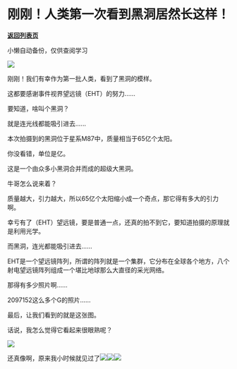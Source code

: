 # 刚刚！人类第一次看到黑洞居然长这样！

[**返回列表页**](/gzh/记忆承载3)

小懒自动备份，仅供查阅学习

![](https://mmbiz.qpic.cn/mmbiz_png/aYCQDPqZ8kyDBGKmTrIicRvtp6Jvh6AFcuz0ic9r97eGkfM2eQU7NvmAXc5NHEeZOAicib9xVF0tFON6XJ34HyY1zw/640?wx_fmt=png)

刚刚！我们有幸作为第一批人类，看到了黑洞的模样。

  

这都要感谢事件视界望远镜（EHT）的努力......

  

要知道，啥叫个黑洞？

  

就是连光线都能吸引进去......

  

本次拍摄到的黑洞位于星系M87中，质量相当于65亿个太阳。

  

你没看错，单位是亿。

  

这是一个由众多小黑洞合并而成的超级大黑洞。

  

牛哥怎么说来着？

  

质量越大，引力越大，所以65亿个太阳缩小成一个奇点，那它得有多大的引力啊。

  

幸亏有了（EHT）望远镜，要是普通一点，还真的拍不到它，要知道拍摄的原理就是利用光学。

  

而黑洞，连光都能吸引进去......

  

EHT是一个望远镜阵列，所谓的阵列就是一个集群，它分布在全球各个地方，八个射电望远镜阵列组成一个堪比地球那么大直径的采光网络。

  

那得有多少照片啊......

  

2097152这么多个G的照片......

  

最后，让我们看到的就是这张图。

  

话说，我怎么觉得它看起来很眼熟呢？

  

![](https://mmbiz.qpic.cn/mmbiz_png/aYCQDPqZ8kyDBGKmTrIicRvtp6Jvh6AFcylpicXZI76Sdb9LWAYusGYl1AkVsSE252d1uuVWcA3dRvUDu8OOTBWQ/640?wx_fmt=png)

  

还真像啊，原来我小时候就见过了![](https://res.wx.qq.com/mpres/htmledition/images/icon/common/emotion_panel/emoji_wx/2_05.png)![](https://res.wx.qq.com/mpres/htmledition/images/icon/common/emotion_panel/emoji_wx/2_05.png)![](https://res.wx.qq.com/mpres/htmledition/images/icon/common/emotion_panel/emoji_wx/2_05.png)


